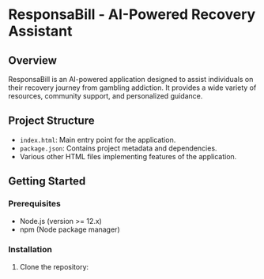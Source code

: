 # ResponsaBill - AI-Powered Recovery Assistant

## Overview
ResponsaBill is an AI-powered application designed to assist individuals on their recovery journey from gambling addiction. It provides a wide variety of resources, community support, and personalized guidance.

## Project Structure
- `index.html`: Main entry point for the application.
- `package.json`: Contains project metadata and dependencies.
- Various other HTML files implementing features of the application.

## Getting Started

### Prerequisites
- Node.js (version >= 12.x)
- npm (Node package manager)

### Installation
1. Clone the repository:
   